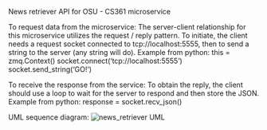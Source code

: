 News retriever API for OSU - CS361 microservice

To request data from the microservice:
The server-client relationship for this microservice utilizes the request / reply pattern. To initiate, the client needs a request socket connected to tcp://localhost:5555, then to send a string to the server (any string will do).
Example from python: 
this = zmq.Context()
socket.connect(‘tcp://localhost:5555’)
socket.send_string(‘GO!’)

To receive the response from the service:
To obtain the reply, the client should use a loop to wait for the server to respond and then store the JSON.
Example from python:
response = socket.recv_json()

UML sequence diagram:
![news_retriever UML](https://github.com/user-attachments/assets/83fa1883-ab96-4a3b-9a7c-b7b993217060)
